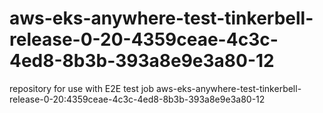 # aws-eks-anywhere-test-tinkerbell-release-0-20-4359ceae-4c3c-4ed8-8b3b-393a8e9e3a80-12
repository for use with E2E test job aws-eks-anywhere-test-tinkerbell-release-0-20:4359ceae-4c3c-4ed8-8b3b-393a8e9e3a80-12
